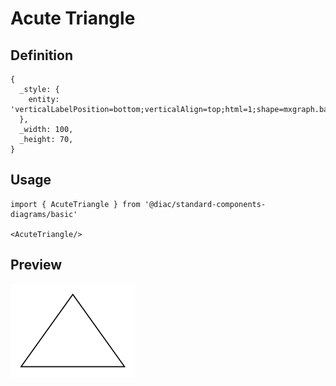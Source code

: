 # Acute Triangle

## Definition

```
{
  _style: { 
    entity: 'verticalLabelPosition=bottom;verticalAlign=top;html=1;shape=mxgraph.basic.acute_triangle;dx=0.5;',
  },
  _width: 100,
  _height: 70,
}
```

## Usage

```
import { AcuteTriangle } from '@diac/standard-components-diagrams/basic'

<AcuteTriangle/>
```

## Preview

<img src="./acute-triangle.png" width="200"/>
